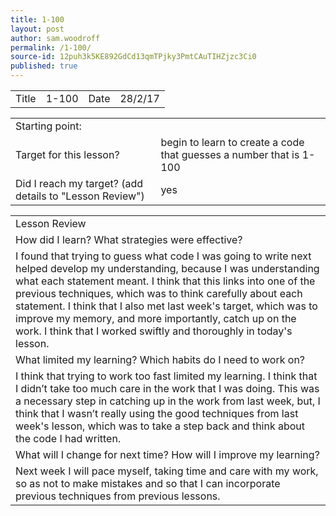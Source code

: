 ```yaml
---
title: 1-100
layout: post
author: sam.woodroff
permalink: /1-100/
source-id: 12puh3k5KE892GdCd13qmTPjky3PmtCAuTIHZjzc3Ci0
published: true
---
```

<table>
  <tr>
    <td>Title</td>
    <td>1-100</td>
    <td>Date</td>
    <td>28/2/17</td>
  </tr>
</table>


<table>
  <tr>
    <td>Starting point:</td>
    <td></td>
  </tr>
  <tr>
    <td>Target for this lesson?</td>
    <td>begin to learn to create a code that guesses a number that is 1-100</td>
  </tr>
  <tr>
    <td>Did I reach my target? 
(add details to "Lesson Review")</td>
    <td> yes</td>
  </tr>
</table>


<table>
  <tr>
    <td>Lesson Review</td>
  </tr>
  <tr>
    <td>How did I learn? What strategies were effective? </td>
  </tr>
  <tr>
    <td>I found that trying to guess what code I was going to write next helped develop my understanding, because I was understanding what each statement meant. I think that this links into one of the previous techniques, which was to think carefully about each statement. I think that I also met last week's target, which was to improve my memory, and more importantly, catch up on the work. I think that I worked swiftly and thoroughly in today's lesson.</td>
  </tr>
  <tr>
    <td>What limited my learning? Which habits do I need to work on? </td>
  </tr>
  <tr>
    <td>I think that trying to work too fast limited my learning. I think that I didn’t take too much care in the work that I was doing. This was a necessary step in catching up in the work from last week, but, I think that I wasn’t really using the good techniques from last week's lesson, which was to take a step back and think about the code I had written.
</td>
  </tr>
  <tr>
    <td>What will I change for next time? How will I improve my learning?</td>
  </tr>
  <tr>
    <td>Next week I will pace myself, taking time and care with my work, so as not to make mistakes and so that I can incorporate previous techniques from previous lessons.</td>
  </tr>
</table>



